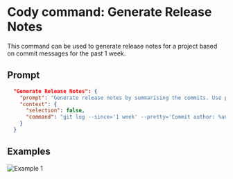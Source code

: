 # Cody command: Generate Release Notes

This command can be used to generate release notes for a project based on commit messages for the past 1 week.

## Prompt

```json
  "Generate Release Notes": {
    "prompt": "Generate release notes by summarising the commits. Use proper heading format for the release notes. Do not include other changes and dependency updates.",
    "context": {
      "selection": false,
      "command": "git log --since='1 week' --pretty='Commit author: %an%nCommit message: %s%nChange description:%b%n'"
    }
  }
```

## Examples
![Example 1](./example_1.jpg)

